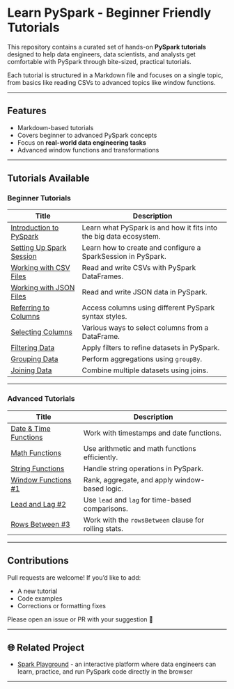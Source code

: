 # Learn PySpark - Beginner Friendly Tutorials

This repository contains a curated set of hands-on **PySpark tutorials** designed to help data engineers, data scientists, and analysts get comfortable with PySpark through bite-sized, practical tutorials.

Each tutorial is structured in a Markdown file and focuses on a single topic, from basics like reading CSVs to advanced topics like window functions.

---

## Features

- Markdown-based tutorials
- Covers beginner to advanced PySpark concepts
- Focus on **real-world data engineering tasks**
- Advanced window functions and transformations

---

## Tutorials Available

### Beginner Tutorials

| Title | Description |
|-------|-------------|
| [Introduction to PySpark](./introduction-to-pyspark.md) | Learn what PySpark is and how it fits into the big data ecosystem. |
| [Setting Up Spark Session](./setting-up-spark-session.md) | Learn how to create and configure a SparkSession in PySpark. |
| [Working with CSV Files](./reading-csv-files.md) | Read and write CSVs with PySpark DataFrames. |
| [Working with JSON Files](./reading-json-files.md) | Read and write JSON data in PySpark. |
| [Referring to Columns](./referring-to-columns.md) | Access columns using different PySpark syntax styles. |
| [Selecting Columns](./selecting-columns.md) | Various ways to select columns from a DataFrame. |
| [Filtering Data](./filtering-data.md) | Apply filters to refine datasets in PySpark. |
| [Grouping Data](./grouping-data.md) | Perform aggregations using `groupBy`. |
| [Joining Data](./joining-data.md) | Combine multiple datasets using joins. |

---

### Advanced Tutorials

| Title | Description |
|-------|-------------|
| [Date & Time Functions](./date-functions.md) | Work with timestamps and date functions. |
| [Math Functions](./math-functions.md) | Use arithmetic and math functions efficiently. |
| [String Functions](./string-functions.md) | Handle string operations in PySpark. |
| [Window Functions #1](./window-functions.md) | Rank, aggregate, and apply window-based logic. |
| [Lead and Lag #2](./window-functions-lead-lag.md) | Use `lead` and `lag` for time-based comparisons. |
| [Rows Between #3](./window-functions-rows-between.md) | Work with the `rowsBetween` clause for rolling stats. |

---

## Contributions

Pull requests are welcome! If you’d like to add:

* A new tutorial
* Code examples
* Corrections or formatting fixes

Please open an issue or PR with your suggestion 🙌

---

## 🌐 Related Project

* [Spark Playground](https://www.sparkplayground.com) - an interactive platform where data engineers can learn, practice, and run PySpark code directly in the browser

---
